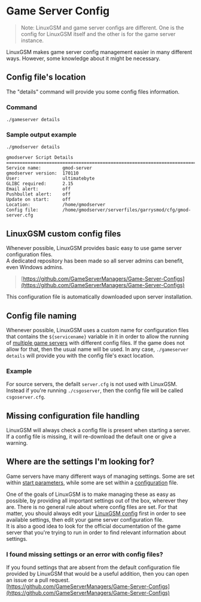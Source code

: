 # Game Server Config

> Note: LinuxGSM and game server configs are different. One is the config for LinuxGSM itself and the other is for the game server instance.

LinuxGSM makes game server config management easier in many different ways. However, some knowledge about it might be necessary.

## Config file's location

The "details" command will provide you some config files information.

### Command

`./gameserver details`

### Sample output example

```text
./gmodserver details

gmodserver Script Details
==================================================================================
Service name:        gmod-server
gmodserver version:  170110
User:                ultimatebyte
GLIBC required:      2.15
Email alert:         off
Pushbullet alert:    off
Update on start:     off
Location:            /home/gmodserver
Config file:         /home/gmodserver/serverfiles/garrysmod/cfg/gmod-server.cfg
```

## LinuxGSM custom config files

Whenever possible, LinuxGSM provides basic easy to use game server configuration files.  
A dedicated repository has been made so all server admins can benefit, even Windows admins.

> [https://github.com/GameServerManagers/Game-Server-Configs](https://github.com/GameServerManagers/Game-Server-Configs)

This configuration file is automatically downloaded upon server installation.

## Config file naming

Whenever possible, LinuxGSM uses a custom name for configuration files that contains the `${servicename}` variable in it in order to allow the running of [multiple game servers](../to-do/multiple-game-servers.md) with different config files. If the game does not allow for that, then the usual name will be used. In any case, `./gameserver details` will provide you with the config file's exact location.

### Example

For source servers, the defailt `server.cfg` is not used with LinuxGSM. Instead if you're running `./csgoserver`, then the config file will be called `csgoserver.cfg`.

## Missing configuration file handling

LinuxGSM will always check a config file is present when starting a server.  
If a config file is missing, it will re-download the default one or give a warning.

## Where are the settings I'm looking for?

Game servers have many different ways of managing settings. Some are set within [start parameters](start-parameters.md), while some are set within a [configuration](game-server-config.md) file.

One of the goals of LinuxGSM is to make managing these as easy as possible, by providing all important settings out of the box, wherever they are. There is no general rule about where config files are set. For that matter, you should always edit your [LinuxGSM config](linuxgsm-config.md) first in order to see available settings, then edit your game server configuration file.  
It is also a good idea to look for the official documentation of the game server that you're trying to run in order to find relevant information about settings.

### I found missing settings or an error with config files?

If you found settings that are absent from the default configuration file provided by LinuxGSM that would be a useful addition, then you can open an issue or a pull request. [https://github.com/GameServerManagers/Game-Server-Configs](https://github.com/GameServerManagers/Game-Server-Configs)

